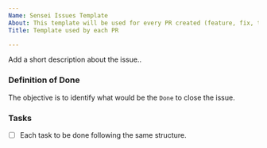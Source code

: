 ```yaml
---
Name: Sensei Issues Template
About: This template will be used for every PR created (feature, fix, test, chore, misc)!
Title: Template used by each PR

---
```


Add a short description about the issue..

### Definition of Done
The objective is to identify what would be the `Done` to close the issue.

### Tasks
- [ ] Each task to be done following the same structure.

